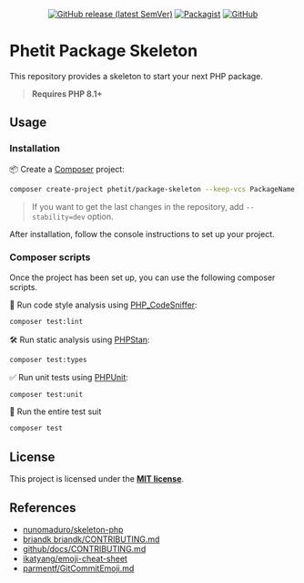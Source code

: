 <div align="center">

[![GitHub release (latest SemVer)](https://img.shields.io/github/v/release/phetit/package-skeleton?display_name=tag&sort=semver)](https://github.com/phetit/package-skeleton/releases/latest)
[![Packagist](https://img.shields.io/packagist/v/phetit/package-skeleton)](https://packagist.org/packages/phetit/package-skeleton)
[![GitHub](https://img.shields.io/github/license/phetit/package-skeleton)](https://github.com/phetit/package-skeleton/blob/main/LICENSE)

</div>

# Phetit Package Skeleton

This repository provides a skeleton to start your next PHP package.

> **Requires PHP 8.1+**

## Usage

### Installation

:package: Create a [Composer](https://getcomposer.org/) project:

```bash
composer create-project phetit/package-skeleton --keep-vcs PackageName
```

> If you want to get the last changes in the repository, add `--stability=dev` option.

After installation, follow the console instructions to set up your project.


### Composer scripts

Once the project has been set up, you can use the following composer scripts.

:art: Run code style analysis using [PHP_CodeSniffer](https://github.com/squizlabs/PHP_CodeSniffer):

```bash
composer test:lint
```

:hammer_and_wrench: Run static analysis using [PHPStan](https://phpstan.org/):

```bash
composer test:types
```

:white_check_mark: Run unit tests using [PHPUnit](https://phpunit.de/):

```bash
composer test:unit
```

:rocket: Run the entire test suit

```bash
composer test
```

## License

This project is licensed under the [**MIT license**](https://opensource.org/license/mit/).

## References

- [nunomaduro/skeleton-php](https://github.com/nunomaduro/skeleton-php)
- [briandk
briandk/CONTRIBUTING.md
](https://gist.github.com/briandk/3d2e8b3ec8daf5a27a62)
- [github/docs/CONTRIBUTING.md](https://github.com/github/docs/blob/main/CONTRIBUTING.md)
- [ikatyang/emoji-cheat-sheet](https://github.com/ikatyang/emoji-cheat-sheet)
- [parmentf/GitCommitEmoji.md](https://gist.github.com/parmentf/035de27d6ed1dce0b36a)
